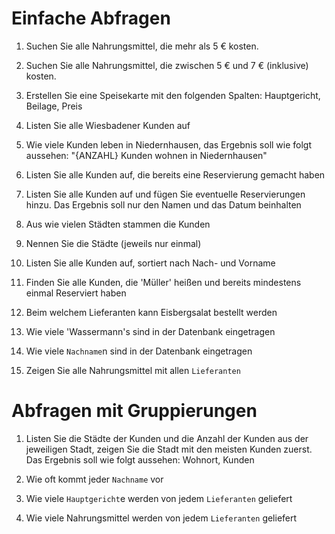 # Einfache Abfragen

1. Suchen Sie alle Nahrungsmittel, die mehr als 5 € kosten.

2. Suchen Sie alle Nahrungsmittel, die zwischen 5 € und 7 € (inklusive) kosten.

3. Erstellen Sie eine Speisekarte mit den folgenden Spalten: Hauptgericht, Beilage, Preis

4. Listen Sie alle Wiesbadener Kunden auf

5. Wie viele Kunden leben in Niedernhausen, das Ergebnis soll wie folgt aussehen: "{ANZAHL} Kunden wohnen in Niedernhausen"

6. Listen Sie alle Kunden auf, die bereits eine Reservierung gemacht haben

7. Listen Sie alle Kunden auf und fügen Sie eventuelle Reservierungen hinzu. Das Ergebnis soll nur den Namen und das Datum beinhalten

8. Aus wie vielen Städten stammen die Kunden

9. Nennen Sie die Städte (jeweils nur einmal)

10. Listen Sie alle Kunden auf, sortiert nach Nach- und Vorname

11. Finden Sie alle Kunden, die 'Müller' heißen und bereits mindestens einmal Reserviert haben

12. Beim welchem Lieferanten kann Eisbergsalat bestellt werden

13. Wie viele 'Wassermann's sind in der Datenbank eingetragen

14. Wie viele `Nachname`n sind in der Datenbank eingetragen

15. Zeigen Sie alle Nahrungsmittel mit allen `Lieferanten`

# Abfragen mit Gruppierungen
1. Listen Sie die Städte der Kunden und die Anzahl der Kunden aus der jeweiligen Stadt, zeigen Sie die Stadt mit den meisten Kunden zuerst. Das Ergebnis soll wie folgt aussehen: Wohnort, Kunden

2. Wie oft kommt jeder `Nachname` vor

3. Wie viele `Hauptgericht`e werden von jedem `Lieferanten` geliefert

4. Wie viele Nahrungsmittel werden von jedem `Lieferanten` geliefert
